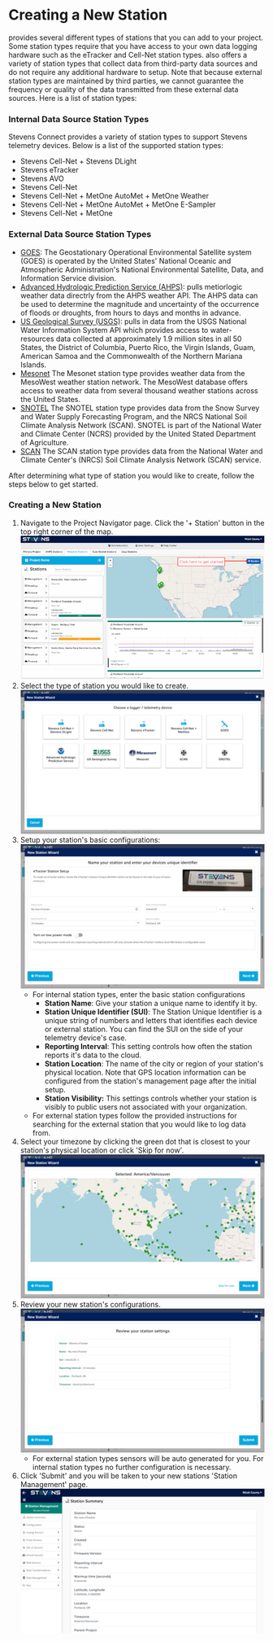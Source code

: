 # Creating a New Station

<span class="app-name"></span> provides several different types of stations that you can add to your project. Some station types require that you have access to your own data logging hardware such as the eTracker and Cell-Net station types. <span class="app-name"></span> also offers a variety of station types that collect data from third-party data sources and do not require any additional hardware to setup. Note that because external station types are maintained by third parties, we cannot guarantee the frequency or quality of the data transmitted from these external data sources. Here is a list of <span class="app-name"></span> station types:

### Internal Data Source Station Types

Stevens Connect provides a variety of station types to support Stevens telemetry devices. Below is a list of the supported station types: 

-   Stevens Cell-Net + Stevens DLight
-   Stevens eTracker
-   Stevens AVO
-   Stevens Cell-Net
-   Stevens Cell-Net + MetOne AutoMet + MetOne Weather
-   Stevens Cell-Net + MetOne AutoMet + MetOne E-Sampler
-   Stevens Cell-Net + MetOne

### External Data Source Station Types

<ul>
  <li>
    <a href="http://www.goes.noaa.gov/" target="_blank">GOES</a>: 
    The Geostationary Operational Environmental Satellite system (GOES) is operated by the United States' National Oceanic and Atmospheric Administration's National Environmental Satellite, Data, and Information Service division.
  </li>
  <li>
    <a href="https://water.weather.gov/ahps/" target="_blank">Advanced Hydrologic Prediction Service (AHPS)</a>:
    <span class="app-name"></span> pulls metiorlogic weather data directrly from the AHPS weather API. The AHPS data can be used to determine the magnitude and uncertainty of the occurrence of floods or droughts, from hours to days and months in advance. 
  </li>
  <li>
    <a href="https://waterdata.usgs.gov/nwis" target="_blank">US Geological Survey (USGS)</a>:
    <span class="app-name"></span> pulls in data from the USGS National Water Information System API which provides access to water-resources data collected at approximately 1.9 million sites in all 50 States, the District of Columbia, Puerto Rico, the Virgin Islands, Guam, American Samoa and the Commonwealth of the Northern Mariana Islands.
  </li>
  <li>
    <a href="http://mesowest.utah.edu/" target="_blank">Mesonet</a>
    The Mesonet station type provides weather data from the MesoWest weather station network. The MesoWest database offers access to weather data from several thousand weather stations across the United States. 
  </li>
  <li>
    <a href="https://www.wcc.nrcs.usda.gov/snow/" target="_blank">SNOTEL</a>
    The SNOTEL station type provides data from the Snow Survey and Water Supply Forecasting Program, and the NRCS National Soil Climate Analysis Network (SCAN). SNOTEL is part of the National Water and Climate Center (NCRS) provided by the United Stated Department of Agriculture.
  </li>
  <li>
    <a href="https://www.wcc.nrcs.usda.gov/scan/" target="_blank">SCAN</a>
    The SCAN station type provides data from the National Water and Climate Center's (NRCS) Soil Climate Analysis Network (SCAN) service.
  </li>
</ul>

After determining what type of station you would like to create, follow the steps below to get started.

### Creating a New Station

1.  Navigate to the Project Navigator page. Click the '+ Station' button in the top right corner of the map.
    ![Project Navigator](/img/project-navigator800x800.png "Click the '+ Station' button")
2.  Select the type of station you would like to create.
    ![Add Station Wizard Step 1](/img/add-station-wizard-step-1.png "Select a station type")
3.  Setup your station's basic configurations:
    ![Add Station Wizard Step 2](/img/add-station-wizard-step-2.png "Enter station configuration details")
    -   For internal station types, enter the basic station configurations
        -   **Station Name**: Give your station a unique name to identify it by.
        -   **Station Unique Identifier (SUI)**: The Station Unique Identifier is a unique string of numbers and letters that identifies each device or external station. You can find the SUI on the side of your telemetry device's case. 
        -   **Reporting Interval**: This setting controls how often the station reports it's data to the cloud.
        -   **Station Location**: The name of the city or region of your station's physical location. Note that GPS location information can be configured from the station's management page after the initial setup.
        -   **Station Visibility:** This settings controls whether your station is visibly to public users not associated with your organization.
    -   For external station types follow the provided instructions for searching for the external station that you would like to log data from.
4.  Select your timezone by clicking the green dot that is closest to your station's physical location or click 'Skip for now'.
    ![Add Station Wizard Step 3](/img/add-station-wizard-step-3.png "Click on a timezone or click 'Skip for now'")
5.  Review your new station's configurations.
    ![Add Station Wizard Step 4](/img/add-station-wizard-step-4.png "Review your station's configuration details")
    -   For external station types sensors will be auto generated for you. For internal station types no further configuration is necessary.
6.  Click 'Submit' and you will be taken to your new stations 'Station Management' page.
    ![New Station Management Page](/img/add-station-wizard-complete.png "Welcome to your new Station's Managment page!")